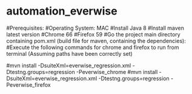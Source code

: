 # automation_everwise

#Prerequisites:
#Operating System: MAC
#Install Java 8
#Install maven latest version
#Chrome 66
#Firefox 59
#Go the project main directory containing pom.xml (build file for maven, containing the dependencies):
#Execute the following commands for chrome and firefox to run from terminal (Assuming paths have been correctly set)

#mvn install -DsuiteXml=everwise_regression.xml -Dtestng.groups=regression -Peverwise_chrome
#mvn install -DsuiteXml=everwise_regression.xml -Dtestng.groups=regression -Peverwise_firefox
